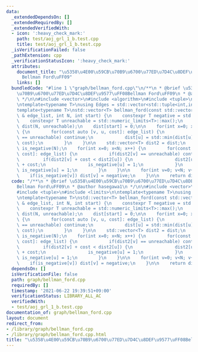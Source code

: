 ```yaml
---
data:
  _extendedDependsOn: []
  _extendedRequiredBy: []
  _extendedVerifiedWith:
  - icon: ':heavy_check_mark:'
    path: test/aoj_grl_1_b.test.cpp
    title: test/aoj_grl_1_b.test.cpp
  _isVerificationFailed: false
  _pathExtension: cpp
  _verificationStatusIcon: ':heavy_check_mark:'
  attributes:
    document_title: "\u5358\u4E00\u59CB\u70B9\u6700\u77ED\u7D4C\u8DEF\u9577\uFF08\
      Bellman Ford\uFF09"
    links: []
  bundledCode: "#line 1 \"graph/bellman_ford.cpp\"\n/**\n * @brief \u5358\u4E00\u59CB\
    \u70B9\u6700\u77ED\u7D4C\u8DEF\u9577\uFF08Bellman Ford\uFF09\n * @author hasegawa1\n\
    \ */\n\n#include <vector>\n#include <algorithm>\n#include <tuple>\n#include <limits>\n\
    \ntemplate<typename T>\nusing Edges = std::vector<std::tuple<int,int,T>>;\n\n\
    template<typename T>\nstd::vector<T> bellman_ford(const std::vector<std::tuple<int,int,T>>\
    \ & edge_list, int N, int start) {\n    constexpr T negative = std::numeric_limits<T>::min();\n\
    \    constexpr T unreachable = std::numeric_limits<T>::max();\n    std::vector<T>\
    \ dist(N, unreachable);\n    dist[start] = 0;\n\n    for(int x=0; x<N-1; x++)\
    \ {\n        for(const auto [v, u, cost]: edge_list) {\n            if(dist[v]\
    \ == unreachable) continue;\n            dist[u] = std::min(dist[u], dist[v] +\
    \ cost);\n        }\n    }\n\n    std::vector<T> dist2 = dist;\n    std::vector<int>\
    \ is_negative(N);\n    for(int x=0; x<N; x++) {\n        for(const auto [v, u,\
    \ cost]: edge_list) {\n            if(dist2[v] == unreachable) continue;\n   \
    \         if(dist2[v] + cost < dist2[u]) {\n                dist2[u] = dist2[v]\
    \ + cost;\n                is_negative[u] = 1;\n            }\n            if(is_negative[v])\
    \ is_negative[u] = 1;\n        }\n    }\n\n    for(int v=0; v<N; v++) {\n    \
    \    if(is_negative[v]) dist[v] = negative;\n    }\n\n    return dist;\n}\n"
  code: "/**\n * @brief \u5358\u4E00\u59CB\u70B9\u6700\u77ED\u7D4C\u8DEF\u9577\uFF08\
    Bellman Ford\uFF09\n * @author hasegawa1\n */\n\n#include <vector>\n#include <algorithm>\n\
    #include <tuple>\n#include <limits>\n\ntemplate<typename T>\nusing Edges = std::vector<std::tuple<int,int,T>>;\n\
    \ntemplate<typename T>\nstd::vector<T> bellman_ford(const std::vector<std::tuple<int,int,T>>\
    \ & edge_list, int N, int start) {\n    constexpr T negative = std::numeric_limits<T>::min();\n\
    \    constexpr T unreachable = std::numeric_limits<T>::max();\n    std::vector<T>\
    \ dist(N, unreachable);\n    dist[start] = 0;\n\n    for(int x=0; x<N-1; x++)\
    \ {\n        for(const auto [v, u, cost]: edge_list) {\n            if(dist[v]\
    \ == unreachable) continue;\n            dist[u] = std::min(dist[u], dist[v] +\
    \ cost);\n        }\n    }\n\n    std::vector<T> dist2 = dist;\n    std::vector<int>\
    \ is_negative(N);\n    for(int x=0; x<N; x++) {\n        for(const auto [v, u,\
    \ cost]: edge_list) {\n            if(dist2[v] == unreachable) continue;\n   \
    \         if(dist2[v] + cost < dist2[u]) {\n                dist2[u] = dist2[v]\
    \ + cost;\n                is_negative[u] = 1;\n            }\n            if(is_negative[v])\
    \ is_negative[u] = 1;\n        }\n    }\n\n    for(int v=0; v<N; v++) {\n    \
    \    if(is_negative[v]) dist[v] = negative;\n    }\n\n    return dist;\n}\n"
  dependsOn: []
  isVerificationFile: false
  path: graph/bellman_ford.cpp
  requiredBy: []
  timestamp: '2021-06-22 19:39:51+09:00'
  verificationStatus: LIBRARY_ALL_AC
  verifiedWith:
  - test/aoj_grl_1_b.test.cpp
documentation_of: graph/bellman_ford.cpp
layout: document
redirect_from:
- /library/graph/bellman_ford.cpp
- /library/graph/bellman_ford.cpp.html
title: "\u5358\u4E00\u59CB\u70B9\u6700\u77ED\u7D4C\u8DEF\u9577\uFF08Bellman Ford\uFF09"
---
```

